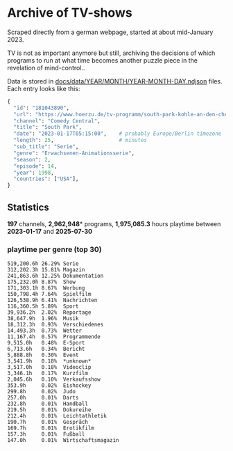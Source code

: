 # Archive of TV-shows

Scraped directly from a german webpage, started at about mid-January 2023.

TV is not as important anymore but still, archiving the decisions of which programs to run at what time
becomes another puzzle piece in the revelation of mind-control.. 

Data is stored in [docs/data/YEAR/MONTH/YEAR-MONTH-DAY.ndjson](docs/data/) files. 
Each entry looks like this:

```python
{
  "id": "181043890", 
  "url": "https://www.hoerzu.de/tv-programm/south-park-kohle-an-den-chefkoch/bid_181043890/", 
  "channel": "Comedy Central", 
  "title": "South Park", 
  "date": "2023-01-17T05:15:00",    # probably Europe/Berlin timezone 
  "length": 25,                     # minutes 
  "sub_title": "Serie", 
  "genre": "Erwachsenen-Animationsserie", 
  "season": 2, 
  "episode": 14, 
  "year": 1998, 
  "countries": ["USA"],
}
```

## Statistics

**197** channels, **2,962,948*** programs, **1,975,085.3** hours playtime between **2023-01-17** and **2025-07-30**


### playtime per genre (top 30)

    519,200.6h 26.29% Serie
    312,202.3h 15.81% Magazin
    241,863.6h 12.25% Dokumentation
    175,232.0h 8.87%  Show
    171,303.1h 8.67%  Werbung
    150,798.4h 7.64%  Spielfilm
    126,538.9h 6.41%  Nachrichten
    116,360.5h 5.89%  Sport
    39,936.2h  2.02%  Reportage
    38,647.9h  1.96%  Musik
    18,312.3h  0.93%  Verschiedenes
    14,493.3h  0.73%  Wetter
    11,167.4h  0.57%  Programmende
    9,515.0h   0.48%  E-Sport
    6,713.6h   0.34%  Bericht
    5,888.8h   0.30%  Event
    3,541.9h   0.18%  *unknown*
    3,517.0h   0.18%  Videoclip
    3,346.1h   0.17%  Kurzfilm
    2,045.6h   0.10%  Verkaufsshow
    353.9h     0.02%  Eishockey
    299.8h     0.02%  Judo
    257.0h     0.01%  Darts
    232.8h     0.01%  Handball
    219.5h     0.01%  Dokureihe
    212.4h     0.01%  Leichtathletik
    190.7h     0.01%  Gespräch
    169.7h     0.01%  Erotikfilm
    157.3h     0.01%  Fußball
    147.0h     0.01%  Wirtschaftsmagazin
